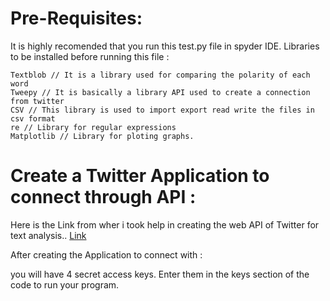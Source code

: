 # Pre-Requisites:

It is highly recomended that you run this test.py file in spyder IDE.
Libraries to be installed before running this file :
```
Textblob // It is a library used for comparing the polarity of each word
Tweepy // It is basically a library API used to create a connection from twitter
CSV // This library is used to import export read write the files in csv format 
re // Library for regular expressions
Matplotlib // Library for ploting graphs.
```

# Create a Twitter Application to connect through API :

Here is the Link from wher i took help in creating the web API of Twitter for text analysis..
[Link](http://socialmedia-class.org/twittertutorial.html)

After creating the Application to connect with :

you will have 4 secret access keys. Enter them in the keys section of the code to run your program.
